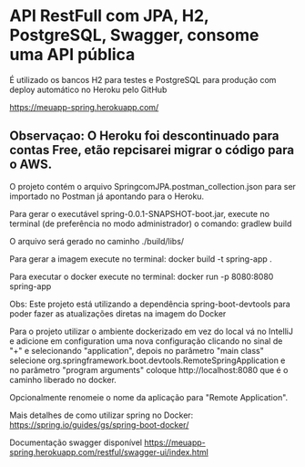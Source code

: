 # API RestFull com JPA, H2, PostgreSQL, Swagger, consome uma API pública

É utilizado os bancos H2 para testes e PostgreSQL para produção com deploy automático no Heroku pelo GitHub

https://meuapp-spring.herokuapp.com/

## Observaçao: O Heroku foi descontinuado para contas Free, etão repcisarei migrar o código para o AWS.

O projeto contém o arquivo SpringcomJPA.postman_collection.json para ser importado no Postman já apontando para o Heroku.

Para gerar o executável spring-0.0.1-SNAPSHOT-boot.jar, execute no terminal (de preferência no modo administrador) o comando: gradlew build

O arquivo será gerado no caminho ./build/libs/

Para gerar a imagem execute no terminal: docker build -t spring-app .

Para executar o docker execute no terminal: docker run -p 8080:8080 spring-app

Obs: Este projeto está utilizando a dependência spring-boot-devtools para poder fazer as atualizações diretas na imagem do Docker

Para o projeto utilizar o ambiente dockerizado em vez do local vá no IntelliJ e adicione em configuration uma nova configuração 
clicando no sinal de "+" e selecionando "application", depois no parâmetro "main class" selecione 
org.springframework.boot.devtools.RemoteSpringApplication e no parâmetro "program arguments" 
coloque http://localhost:8080 que é o caminho liberado no docker.

Opcionalmente renomeie o nome da aplicação para "Remote Application".

Mais detalhes de como utilizar spring no Docker: https://spring.io/guides/gs/spring-boot-docker/

Documentação swagger disponível https://meuapp-spring.herokuapp.com/restful/swagger-ui/index.html
